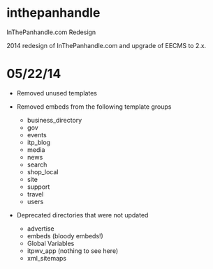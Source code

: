 inthepanhandle
==============

InThePanhandle.com Redesign

2014 redesign of InThePanhandle.com and upgrade of EECMS to 2.x.

05/22/14
==============

- Removed unused templates

- Removed embeds from the following template groups
    - business_directory
    - gov
    - events
    - itp_blog
    - media
    - news
    - search
    - shop_local
    - site
    - support
    - travel
    - users

- Deprecated directories that were not updated
    - advertise
    - embeds (bloody embeds!)
    - Global Variables
    - itpwv_app (nothing to see here)
    - xml_sitemaps
    
